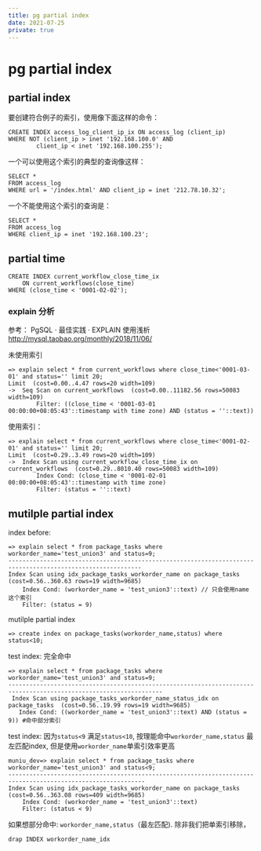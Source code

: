 ```yaml
---
title: pg partial index
date: 2021-07-25
private: true
---
```

# pg partial index
## partial index
要创建符合例子的索引，使用像下面这样的命令：

    CREATE INDEX access_log_client_ip_ix ON access_log (client_ip)
    WHERE NOT (client_ip > inet '192.168.100.0' AND
            client_ip < inet '192.168.100.255');

一个可以使用这个索引的典型的查询像这样：

    SELECT *
    FROM access_log
    WHERE url = '/index.html' AND client_ip = inet '212.78.10.32';

一个不能使用这个索引的查询是：

    SELECT *
    FROM access_log
    WHERE client_ip = inet '192.168.100.23';

## partial time 

    CREATE INDEX current_workflow_close_time_ix 
        ON current_workflows(close_time)
    WHERE (close_time < '0001-02-02');

### explain 分析
参考： PgSQL · 最佳实践 · EXPLAIN 使用浅析 http://mysql.taobao.org/monthly/2018/11/06/

未使用索引

    => explain select * from current_workflows where close_time<'0001-03-01' and status='' limit 20;
    Limit  (cost=0.00..4.47 rows=20 width=109)
    ->  Seq Scan on current_workflows  (cost=0.00..11182.56 rows=50083 width=109)
            Filter: ((close_time < '0001-03-01 00:00:00+08:05:43'::timestamp with time zone) AND (status = ''::text))


使用索引：

    => explain select * from current_workflows where close_time<'0001-02-01' and status='' limit 20;
    Limit  (cost=0.29..3.49 rows=20 width=109)
    ->  Index Scan using current_workflow_close_time_ix on current_workflows  (cost=0.29..8010.40 rows=50083 width=109)
            Index Cond: (close_time < '0001-02-01 00:00:00+08:05:43'::timestamp with time zone)
            Filter: (status = ''::text)

## mutilple partial  index
index before:

    => explain select * from package_tasks where workorder_name='test_union3' and status=9;
    ------------------------------------------------------------------------------------------------------------
    Index Scan using idx_package_tasks_workorder_name on package_tasks  (cost=0.56..360.63 rows=19 width=9685)
        Index Cond: (workorder_name = 'test_union3'::text) // 只会使用name 这个索引
        Filter: (status = 9)

mutilple partial  index

    => create index on package_tasks(workorder_name,status) where status<10;


test index: 完全命中

    => explain select * from package_tasks where workorder_name='test_union3' and status=9;
    ------------------------------------------------------------------------------------------------------------------
     Index Scan using package_tasks_workorder_name_status_idx on package_tasks  (cost=0.56..19.99 rows=19 width=9685)
       Index Cond: ((workorder_name = 'test_union3'::text) AND (status = 9)) #命中部分索引

test index: 因为`status<9` 满足`status<10`, 按理能命中`workorder_name,status` 最左匹配index, 但是使用`workorder_name`单索引效率更高

    muniu_dev=> explain select * from package_tasks where workorder_name='test_union3' and status<9;
    -------------------------------------------------------------------------------------------------------------
    Index Scan using idx_package_tasks_workorder_name on package_tasks  (cost=0.56..363.08 rows=409 width=9685)
        Index Cond: (workorder_name = 'test_union3'::text)
        Filter: (status < 9)

如果想部分命中: `workorder_name,status`（最左匹配). 除非我们把单索引移除，

    drap INDEX workorder_name_idx